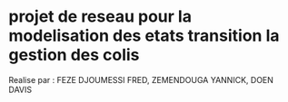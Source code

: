 # projet de reseau pour la modelisation des etats transition la gestion des colis 
Realise par : FEZE DJOUMESSI FRED, ZEMENDOUGA YANNICK, DOEN DAVIS
